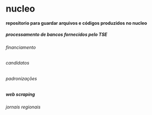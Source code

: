 # nucleo

#### repositorio para guardar arquivos e códigos produzidos no nucleo
##### processamento de bancos fornecidos pelo TSE
###### financiamento
###### candidatos
###### padronizações
##### web scraping
###### jornais regionais
